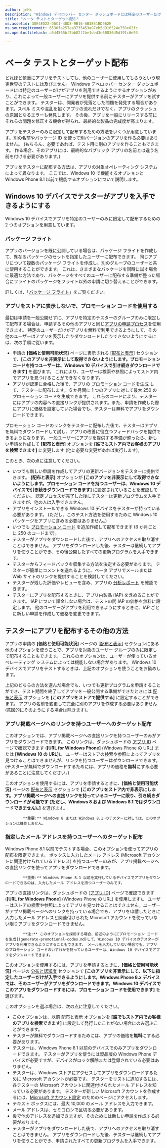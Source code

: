 ```yaml
---
author: jnHs
Description: "Windows デベロッパー センター ダッシュボードには特定のユーザーだけがアプリを利用できるようにするオプションがあり、これによって一般ユーザーにアプリを提供する前にテスターがアプリを試すことができます。"
title: "ベータ テストとターゲット配布"
ms.assetid: 38E4ED22-D6C1-40D8-9B16-6B3E51BD962E
ms.sourcegitcommit: 6530fa257ea3735453a97eb5d916524e750e62fc
ms.openlocfilehash: a544565bf7bb82f2be1ded3e60836d5d191c6e93

---
```


# ベータ テストとターゲット配布


どれほど慎重にアプリをテストしても、他のユーザーに使用してもらうという現実世界のテストには及びません。 Windows デベロッパー センター ダッシュボードには特定のユーザーだけがアプリを利用できるようにするオプションがあり、これによって一般ユーザーにアプリを提供する前にテスターがアプリを試すことができます。 テスターは、開発者が見落とした問題を発見する場合があります。スペル ミスや混乱を招くアプリの流れだけでなく、アプリのクラッシュの原因となるエラーも発見します。 その後、アプリを一般にリリースする前にそれらの問題を修正する機会が得られ、最終的な製品の完成度が高まります。

アプリをテスターのみに限定して配布するための方法をいくつか用意しています。別の名前やパッケージ ID を使って別バージョンのアプリを作る必要はありません。 (もちろん、必要であれば、テスト用に別のアプリを作ることもできます。 作る場合、そのアプリには、最終的なパブリック アプリの名前とは違う名前を付ける必要があります。)

アプリをテスターに配布する方法は、アプリの対象オペレーティング システムによって異なります。 ここでは、Windows 10 で機能するオプションと Windows Phone 8.1 以前で機能するオプションについて説明します。

## Windows 10 デバイスでテスターがアプリを入手できるようにする

Windows 10 デバイスでアプリを特定のユーザーのみに限定して配布するための 2 つのオプションを用意しています。

### パッケージ フライト

アプリのバージョンを既に公開している場合は、パッケージ フライトを作成して、異なるパッケージのセットを指定したユーザーに配布できます。 同じアプリについて複数のパッケージ フライトを作成し、別のグループのユーザーと共に使用することができます。 これは、さまざまなパッケージを同時に試す場合に最適な方法であり、パッケージをすべてのユーザーに配布する準備が整った場合にフライトのパッケージをフライト以外の申請に切り替えることができます。

詳しくは、「[パッケージ フライト](package-flights.md)」をご覧ください。

### アプリをストアに表示しないで、プロモーション コードを使用する

最初は申請を一般公開せずに、アプリを特定のテスターのグループのみに限定して配布する場合は、申請するその他のアプリと同じ[アプリの申請プロセス](app-submissions.md)を使用できます。 特定のユーザーだけがアプリを無料で利用できるようにして、その他のユーザーはアプリを表示したりダウンロードしたりできないようにするには、次の手順に従います。

-   申請の **[価格と使用可能状況]** ページに表示される [[配布と表示]](set-app-pricing-and-availability.md#distribution-and-visibility) セクションで、**[このアプリを非表示にして取得できないようにします。プロモーション コードを持つユーザーは、Windows 10 デバイスで引き続きダウンロードできます]** を選びます。 これにより、ユーザーは検索や参照によってストア内でアプリを見つけることができなくなります。
-   アプリが認定に合格した後で、アプリの [プロモーション コードを生成](generate-promotional-codes.md) して、テスターに配布します。 6 か月間に 1 つのアプリに対して最大 250 のプロモーション コードを生成できます。 これらのコードにより、テスターにはアプリの内容への直接リンクが提供されます。また、申請を作成した際にアプリに価格を設定していた場合でも、テスターは無料でアプリをダウンロードできます。

プロモーション コードのリンクをテスターに配布した後で、テスターはアプリを無料でダウンロードして試し、アプリの改善に役立つフィードバックを提供できるようになります。 一般ユーザーにアプリを提供する準備が整ったら、新しい申請を作成して **[配布と表示]** オプションを **[誰でもストア内でお客様のアプリを検索できます]** に変更します (他に必要な変更があれば実行します)。

このとき、次の点に注意してください。

-   いつでも新しい申請を作成してアプリの更新バージョンをテスターに提供できます。 **[配布と表示]** オプションが **[このアプリを非表示にして取得できないようにします。プロモーション コードを持つユーザーは、Windows 10 デバイスで引き続きダウンロードできます]** に設定されていることを確認してください。 認定プロセスが完了した後にテスターは更新プログラムを入手できますが、他の人は入手できません。
-   アプリをインストールできる Windows 10 デバイスをテスターが持っている必要があります。 (ただし、このテスト方法を使用するために Windows 10 パッケージをアプリに含める必要はありません。)
-   いつでも [プロモーション コード](generate-promotional-codes.md) を追加作成して配布できます (6 か月ごとに 250 のコードまで)。
-   テスターがアプリをダウンロードした後で、アプリへのアクセスを取り消すことはできません。 アプリをダウンロードした後、テスターは継続してアプリを使うことができ、その後公開したすべての更新プログラムを入手できます。
-   テスターからフィードバックを収集する方法を決定する必要があります。 テスターが簡単にコメントを送れるように、ベータ アプリでメールまたは Web サイトのリンクを提供することを検討してください。
-   テスターが残した評価やレビューを含め、アプリの [分析レポート](analytics.md) を確認できます。
-   テスターにアプリを配布するときに、アプリ内製品 (IAP) を含めることができます。 IAP について課金しない場合は、テストの間 IAP の価格を無料に設定します。 他のユーザーがアプリを利用できるようにするときに、IAP ごとに新しい申請を作成して価格を変更できます。

## テスターにアプリを配布するその他の方法

アプリの申請の **[価格と使用可能状況]** ページの [[配布と表示]](set-app-pricing-and-availability.md#distribution-and-visibility) セクションにある他のオプションを使うことで、アプリを対象のユーザー グループのみに限定して配布することもできます。 これらのオプションは、ユーザーが使っているオペレーティング システムによっては機能しない場合があります。 Windows 10 デバイスでアプリをテストするときは、上記のオプションを使うことをお勧めします。

上記のどちらの方法を選んだ場合でも、いつでも更新プログラムを申請することができ、テスト期間を終了してアプリを一般公開する準備ができたときには [配布と表示](set-app-pricing-and-availability.md#distribution-and-visibility) オプションを **[このアプリをストアで提供する]** に設定することができます。 アプリの名前を変更して完全に別のアプリを作成する必要はありません (意図的にそのようにする場合は除きます)。

### アプリ掲載ページへのリンクを持つユーザーへのターゲット配布

このオプションでは、アプリ掲載ページへの直接リンクを持つユーザーのみがアプリをダウンロードできます。 このリンクは、ダッシュボードの [アプリ ID](view-app-identity-details.md) ページで確認できます (**[URL for Windows Phone]** (Windows Phone の URL) または **[Windows 10 の URL]**)。 ユーザーはストアの検索や参照によってアプリを見つけることはできませんが、リンクを持つユーザーはダウンロードできます。 (テスターが無料でダウンロードするためには、アプリの価格を**無料**にする必要があることに注意してください。)

このオプションを使用するには、アプリを申請するときに、**[価格と使用可能状況]** ページの [配布と表示](set-app-pricing-and-availability.md#distribution-and-visibility) セクションで **[このアプリをストア内で非表示にします。アプリ掲載ページへの直接リンクを持っているユーザーに限り、引き続きダウンロードが可能です (ただし、Windows 8 および Windows 8.1 ではダウンロードできません)。]** を選びます。

> 
            **重要:** Windows 8 または Windows 8.1 のテスターに対しては、このオプションは機能しません。

### 指定したメール アドレスを持つユーザーへのターゲット配布

Windows Phone 8.1 以前でテストする場合、このオプションを使ってアプリの配布を限定できます。 ボックスに入力したメール アドレス (Microsoft アカウントに関連付けられているアドレス) を持つユーザーのみが、アプリ掲載ページへの直接リンクを使ってアプリをダウンロードできます。

> 
            **重要:** Windows Phone 8.1 以前を実行しているデバイスでアプリをダウンロードできるのは、入力したメール アドレスを持つユーザーのみです。
 
アプリの直接リンクは、ダッシュボードの [[アプリ ID]](view-app-identity-details.md) ページで確認できます (**[URL for Windows Phone]** (Windows Phone の URL) を使用します)。 ユーザーはストアの検索や参照によってアプリを見つけることはできません。ユーザーがアプリ掲載ページへのリンクを持っている場合でも、アプリを申請したときに入力したメール アドレスと関連付けられた Microsoft アカウントを使っていない限りアプリをダウンロードできません。

> 
            **注:** このオプションを採用する場合、前述のように[プロモーション コードを生成](generate-promotional-codes.md)して、Windows 10 デバイスのテスターがアプリを利用できるようにすることもできます。 メールを入力していない場合でも、アプリのプロモーション コードのいずれかを持っているユーザーは、Windows 10 デバイスでアプリをダウンロードできます。

このオプションを使用するには、アプリを申請するときに、**[価格と使用可能状況]** ページの [分布と認知度](set-app-pricing-and-availability.md#distribution-and-visibility) セクションで **[このアプリを非表示にして、以下に指定したユーザーだけが入手できるようにします。Windows Phone 8.x デバイスでは、そのユーザーがアプリをダウンロードできます。Windows 10 デバイスでこのアプリをダウンロードするには、プロモーション コードを使用できます]** を選びます。

このオプションを選ぶ場合は、次の点に注意してください。

-   このオプションは、以前 [配布と表示](set-app-pricing-and-availability.md#distribution-and-visibility) オプションを **[誰でもストア内でお客様のアプリを検索できます]** に設定して発行したことがない場合にのみ選ぶことができます。
-   テスターが無料でダウンロードするためには、アプリの価格を**無料**にする必要があります。
-   テスターは、Windows Phone 8.1 以前のデバイスでのみアプリをダウンロードできます。 テスターがアプリを使うには製品版の Windows Phone デバイスが必要ですが、デバイスがロック解除または登録されている必要はありません。
-   テスターは、Windows ストアにアクセスしてアプリをダウンロードするために Microsoft アカウントが必要です。 テスターをリストに追加するには、各テスターの Microsoft アカウントに関連付けられたメール アドレスを知っている必要があります。 テスターが新しい Microsoft アカウントを作成するには、[Microsoft アカウント設定](http://go.microsoft.com/fwlink/p/?LinkId=618945) のためのページにアクセスします。
-   テキスト ボックスには、最大 10,000 のメール アドレスを入力できます。
-   メール アドレスは、セミコロンで区切る必要があります。
-   後で他のアドレスを追加できますが、そのためには新しい申請を作成する必要があります。
-   テスターがアプリをダウンロードした後で、アプリへのアクセスを取り消すことはできません。 アプリをダウンロードした後、テスターは継続してアプリを使うことができ、申請されたすべての更新プログラムを入手できます。



<!--HONumber=Jun16_HO4-->


